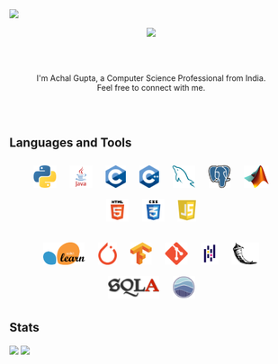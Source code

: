 <img src="https://github.com/hailASG/hailASG/blob/main/Images/Behold.png">
<p align="center">
  <img src="https://github.com/hailASG/hailASG/blob/main/Images/hello-there-general-kenobi.gif" />
</p>
<br clear="right"/>
<br>
<p align="center">
    I'm Achal Gupta, a Computer Science Professional from India.
    <br> 
    Feel free to connect with me.
    <br>
</p>
<br>
<br>
 
## Languages and Tools
<p align="center">
    <img src="/Images/Python.png" alt="Python" height="40" style="vertical-align:top; margin:10px">
    <img src="/Images/Java.png" alt="Java" height="40" style="vertical-align:top; margin:10px">
    <img src="/Images/C.png" alt="C" height="40" style="vertical-align:top; margin:10px">
    <img src="/Images/C++.png" alt="C++" height="40" style="vertical-align:top; margin:10px">
    <img src="/Images/MySQL.png" alt="MySQL" height="40" style="vertical-align:top; margin:10px">
    <img src="/Images/postgresql.png" alt="PostgreSQL" height="40" style="vertical-align:top; margin:10px">
    <img src="/Images/matlab.png" alt="MATLAB" height="40" style="vertical-align:top; margin:10px">
    <br>
    <img src="/Images/html.png" alt="Html" height="40" style="vertical-align:top; margin:10px">
    <img src="/Images/css.png" alt="CSS" height="40" style="vertical-align:top; margin:10px">
    <img src="/Images/js.png" alt="JavaScript" height="40" style="vertical-align:top; margin:10px">
    <br><br>
    <img src="/Images/scikit.png" alt="Sk-Learn" height="40" style="vertical-align:top; margin:10px">
    <img src="/Images/pytorch.png" alt="PyTorch" height="40" style="vertical-align:top; margin:10px">
    <img src="/Images/tensorflow.png" alt="TensorFlow" height="40" style="vertical-align:top; margin:10px">
    <img src="/Images/git.png" alt="Git" height="40" style="vertical-align:top; margin:10px">
    <img src="/Images/pandas.png" alt="Pandas" height="40" style="vertical-align:top; margin:10px">
    <img src="/Images/flask.png" alt="Flask" height="40" style="vertical-align:top; margin:10px">
    <br>
    <img src="/Images/sqla.png" alt="SQLA" height="40" style="vertical-align:top; margin:10px">
    <img src="/Images/Seaborn.png" alt="Seaborn" height="40" style="vertical-align:top; margin:10px">
</p>

## Stats
<a>
  <img align="center" src="https://github-readme-stats.vercel.app/api?username=gupta-achal02&show_icons=true&theme=tokyonight" />
</a>
<a>
  <img align="center" src="https://github-readme-stats.vercel.app/api/top-langs/?username=gupta-achal02&theme=tokyonight" />
</a>
